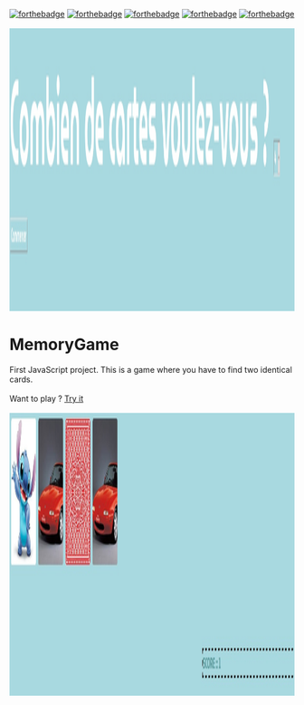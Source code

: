 [![forthebadge](http://forthebadge.com/images/badges/built-with-love.svg)](http://forthebadge.com)
[![forthebadge](https://forthebadge.com/images/badges/uses-css.svg)](https://forthebadge.com) 
[![forthebadge](https://forthebadge.com/images/badges/cc-0.svg)](https://forthebadge.com)
[![forthebadge](https://forthebadge.com/images/badges/made-with-javascript.svg)](https://forthebadge.com)
[![forthebadge](https://forthebadge.com/images/badges/0-percent-optimized.svg)](https://forthebadge.com)<br><br>
<img  width="100%" height="500" src="00.jpg">

# MemoryGame
First JavaScript project.
This is a game where you have to find two identical cards.<br><br>
Want to play ? [Try it](https://boring-mcclintock-9f6494.netlify.app/)<br><br>
<img  width="100%" height="500" src="01.jpg">
